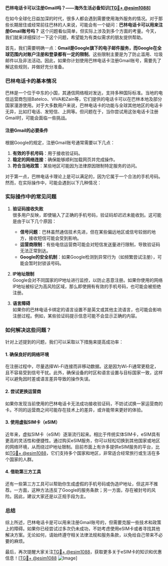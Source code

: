 **巴林电话卡可以注册Gmail吗？——海外生活必备知识[[TG💪+ @esim1088](https://t.me/s/esim1088)]**

在如今全球化日益加深的时代，很多人都会遇到需要使用海外服务的情况。对于那些长期居住或经常前往巴林的人来说，可能会有一个疑问：**巴林电话卡可以用来注册Gmail账号吗？** 这个问题看似简单，但实际上涉及到多个方面的考量。今天，我们就来详细探讨一下这个问题，希望能为有类似需求的朋友提供帮助。

首先，我们需要明确一点：**Gmail是Google旗下的电子邮件服务，而Google在全球范围内对账户注册和登录都有一定的限制**。这些限制主要是为了防止滥用、垃圾邮件以及非法活动。因此，如果你计划使用巴林电话卡注册Gmail账号，需要先了解这些规则，并做好充分准备。

### 巴林电话卡的基本情况

巴林是一个位于中东的小国，其通信网络相对发达，支持多种国际标准。当地的电信运营商包括Batelco、VIVA和Zain等，它们提供的电话卡可以在巴林本地及部分国家漫游使用。对于大多数用户来说，巴林电话卡的功能与全球其他地区的电话卡无异，比如打电话、发短信、上网等。但问题在于，当你尝试用这张电话卡注册Gmail时，可能会面临一些挑战。

#### 注册Gmail的必要条件

根据Google的规定，注册Gmail账号通常需要以下几点：

1. **有效的手机号码**：用于接收验证码。
2. **稳定的网络连接**：确保能够顺利加载网页并完成操作。
3. **符合当地政策**：某些地区可能因为法律原因限制特定服务的访问。

对于第一点，巴林电话卡理论上是可以满足的，因为它属于一个合法的手机号码。然而，在实际操作中，可能会遇到以下几种情况：

### 实际操作中的常见问题

1. **验证码接收失败**  
   很多用户反映，即使输入了正确的手机号码，验证码却迟迟未能收到。这可能是由于以下几个原因：
   - **信号问题**：巴林虽然通信技术先进，但在某些偏远地区或信号较弱的地方，接收短信可能会受到影响。
   - **运营商限制**：有些电信运营商可能会对短信发送量进行限制，导致验证码无法正常到达。
   - **Google的安全机制**：如果Google检测到异常行为（如频繁尝试注册），可能会暂时封锁该号码。

2. **IP地址限制**  
   Google会对不同国家的IP地址进行监控，以防止恶意注册。如果你使用的网络IP地址被标记为高风险区域，那么即使拥有有效的手机号码，也可能会被拒绝注册。

3. **语言障碍**  
   如果你的巴林电话卡绑定的语言设置不是英文或其他主流语言，也可能会影响注册过程。例如，某些验证码提示信息可能不会显示正确的内容。

### 如何解决这些问题？

针对上述提到的问题，我们可以采取以下措施来提高成功率：

#### 1. 确保良好的网络环境
在注册过程中，尽量选择Wi-Fi连接而非移动数据。这是因为Wi-Fi通常更稳定，且不容易受到信号干扰。此外，确保设备的时区和语言设置与目标国家一致，这样可以避免因时差或语言差异导致的操作失误。

#### 2. 尝试更换运营商
如果你发现当前使用的巴林电话卡无法成功接收验证码，不妨试试换一家运营商的卡。不同的运营商之间可能存在技术上的差异，或许能带来更好的体验。

#### 3. 使用虚拟SIM卡（eSIM）
近年来，虚拟SIM卡（eSIM）逐渐流行起来。相比于传统实体SIM卡，eSIM具有更高的灵活性和便捷性。通过购买eSIM服务，你可以轻松切换到其他国家或地区的网络环境，从而绕过IP地址限制。目前市面上有许多提供eSIM服务的平台，比如[TG💪+ @esim1088](https://t.me/s/esim1088)，它们支持多个国家和地区，非常适合经常旅行或生活在多个国家的人群。

#### 4. 借助第三方工具
还有一些第三方工具可以帮助你生成虚假的手机号码或伪造IP地址，但这并不推荐。一方面，这种方法违反了Google的服务条款；另一方面，存在被封号的风险。因此，建议大家还是以正规手段为主。

### 总结

综上所述，巴林电话卡是可以用来注册Gmail账号的，但需要克服一些技术和政策上的障碍。如果你已经尝试过多次仍未成功，不妨考虑使用eSIM卡或者寻找其他解决方案。无论如何，请始终遵守相关法律法规和服务条款，以免给自己带来不必要的麻烦。

最后，再次提醒大家关注[TG💪+ @esim1088](https://t.me/s/esim1088)，获取更多关于eSIM卡的知识和优惠信息！[[TG💪+ @esim1088](https://t.me/s/esim1088) ![Image](https://i.postimg.cc/4NQfJmqS/Snipaste-2025-05-13-00-14-12.png)]